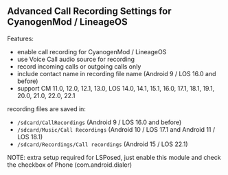## Advanced Call Recording Settings for CyanogenMod / LineageOS

Features:

* enable call recording for CyanogenMod / LineageOS
* use Voice Call audio source for recording
* record incoming calls or outgoing calls only
* include contact name in recording file name (Android 9 / LOS 16.0  and before)
* support CM 11.0, 12.0, 12.1, 13.0, LOS 14.0, 14.1, 15.1, 16.0, 17.1, 18.1, 19.1, 20.0, 21.0, 22.0, 22.1

recording files are saved in:

* `/sdcard/CallRecordings` (Android 9 / LOS 16.0 and before)
* `/sdcard/Music/Call Recordings` (Android 10 / LOS 17.1 and Android 11 / LOS 18.1)
* `/sdcard/Recordings/Call recordings` (Android 15 / LOS 22.1)

NOTE: extra setup required for LSPosed,
just enable this module and
check the checkbox of Phone (com.android.dialer)
